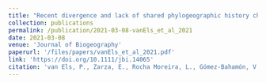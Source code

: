```yaml
---
title: "Recent divergence and lack of shared phylogeographic history characterize the diversification of neotropical savanna birds"
collection: publications
permalink: /publication/2021-03-08-vanEls_et_al_2021
date: 2021-03-08
venue: 'Journal of Biogeography'
paperurl: '/files/papers/vanEls_et_al_2021.pdf'
link: 'https://doi.org/10.1111/jbi.14065'
citation: 'van Els, P., Zarza, E., Rocha Moreira, L., Gómez-Bahamón, V., Santana, A., Aleixo, A., Ribas, C. C., do Rêgo, P. S., Santos, M. P. D., Zyskowski, K., Prum, R. O., Berv, J. S., (2021). Recent divergence and lack of shared phylogeographic history characterize the diversification of neotropical savanna birds. <i>Journal of Biogeography</i>.'
---
```

